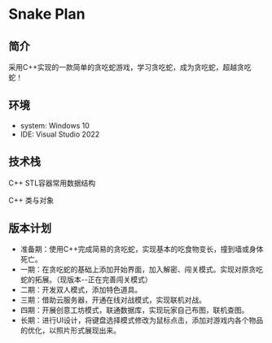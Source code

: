 # Snake Plan

## 简介

采用C++实现的一款简单的贪吃蛇游戏，学习贪吃蛇，成为贪吃蛇，超越贪吃蛇！

## 环境

- system: Windows 10
- IDE: Visual Studio 2022

## 技术栈

C++ STL容器常用数据结构

C++ 类与对象

## 版本计划

- 准备期：使用C++完成简易的贪吃蛇，实现基本的吃食物变长，撞到墙或身体死亡。
- 一期：在贪吃蛇的基础上添加开始界面，加入解密、闯关模式。实现对原贪吃蛇的拓展。（现版本--正在完善闯关模式）
- 二期：开发双人模式，添加特色道具。
- 三期：借助云服务器，开通在线对战模式，实现联机对战。
- 四期：开展创意工坊模式，联通数据库，实现玩家自己布图，联机查图。
- 长期：进行UI设计，将键盘选择模式修改为鼠标点击，添加对游戏内各个物品的优化，以照片形式展现出来。